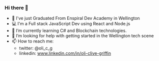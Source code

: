 ### Hi there 👋

- 🏫 I've just Graduated From Enspiral Dev Academy in Wellington
- 💻 I'm a Full stack JavaScript Dev using React and Node.js
- 🌱 I’m currently learning C# and Blockchain technologies.
- 🤔 I’m looking for help with getting started in the Wellington tech scene
- 📫 How to reach me: 
  - twitter: @oli_c_g
  - linkedin: www.linkedin.com/in/oli-clive-griffin
